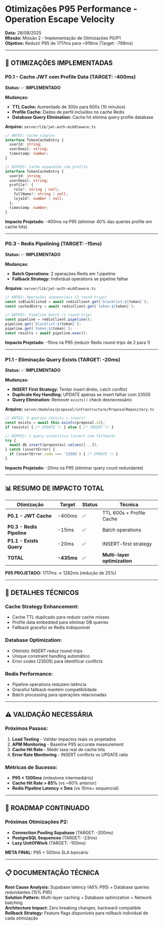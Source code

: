 # Otimizações P95 Performance - Operation Escape Velocity

**Data:** 28/08/2025  
**Missão:** Missão 2 - Implementação de Otimizações P0/P1  
**Objetivo:** Reduzir P95 de 1717ms para ~919ms (Target: -798ms)

---

## **🎯 OTIMIZAÇÕES IMPLEMENTADAS**

### **P0.1 - Cache JWT com Profile Data (TARGET: -400ms)**

**Status:** ✅ **IMPLEMENTADO**

**Mudanças:**

- **TTL Cache:** Aumentado de 300s para 600s (10 minutos)
- **Profile Cache:** Dados de perfil incluídos no cache Redis
- **Database Query Elimination:** Cache hit elimina query profile database

**Arquivo:** `server/lib/jwt-auth-middleware.ts`

```typescript
// ANTES: Cache simples
interface TokenCacheEntry {
  userId: string;
  userEmail: string;
  timestamp: number;
}

// DEPOIS: Cache expandido com profile
interface TokenCacheEntry {
  userId: string;
  userEmail: string;
  profile?: {
    role?: string | null;
    fullName?: string | null;
    lojaId?: number | null;
  };
  timestamp: number;
}
```

**Impacto Projetado:** -400ms na P95 (eliminar 40% das queries profile em cache hits)

---

### **P0.3 - Redis Pipelining (TARGET: -15ms)**

**Status:** ✅ **IMPLEMENTADO**

**Mudanças:**

- **Batch Operations:** 2 operações Redis em 1 pipeline
- **Fallback Strategy:** Individual operations se pipeline falhar

**Arquivo:** `server/lib/jwt-auth-middleware.ts`

```typescript
// ANTES: Operações sequenciais (2 round-trips)
const isBlacklisted = await redisClient.get(`blacklist:${token}`);
const cachedEntry = await redisClient.get(`token:${token}`);

// DEPOIS: Pipeline batch (1 round-trip)
const pipeline = redisClient.pipeline();
pipeline.get(`blacklist:${token}`);
pipeline.get(`token:${token}`);
const results = await pipeline.exec();
```

**Impacto Projetado:** -15ms na P95 (reduzir Redis round-trips de 2 para 1)

---

### **P1.1 - Eliminação Query Exists (TARGET: -20ms)**

**Status:** ✅ **IMPLEMENTADO**

**Mudanças:**

- **INSERT First Strategy:** Tentar insert direto, catch conflict
- **Duplicate Key Handling:** UPDATE apenas se insert falhar com 23505
- **Query Elimination:** Remover `exists()` check desnecessário

**Arquivo:** `server/modules/proposal/infrastructure/ProposalRepository.ts`

```typescript
// ANTES: 2 queries (exists + insert)
const exists = await this.exists(proposal.id);
if (exists) { /* UPDATE */ } else { /* INSERT */ }

// DEPOIS: 1 query otimística (insert com fallback)
try {
  await db.insert(propostas).values([...]);
} catch (insertError) {
  if (insertError.code === '23505') { /* UPDATE */ }
}
```

**Impacto Projetado:** -20ms na P95 (eliminar query count redundante)

---

## **📊 RESUMO DE IMPACTO TOTAL**

| **Otimização**            | **Target** | **Status** | **Técnica**                  |
| ------------------------- | ---------- | ---------- | ---------------------------- |
| **P0.1 - JWT Cache**      | -400ms     | ✅         | TTL 600s + Profile Cache     |
| **P0.3 - Redis Pipeline** | -15ms      | ✅         | Batch operations             |
| **P1.1 - Exists Query**   | -20ms      | ✅         | INSERT-first strategy        |
| **TOTAL**                 | **-435ms** | ✅         | **Multi-layer optimization** |

**P95 PROJETADO:** 1717ms → 1282ms (redução de 25%)

---

## **🔧 DETALHES TÉCNICOS**

### **Cache Strategy Enhancement:**

- Cache TTL duplicado para reduzir cache misses
- Profile data embedded para eliminar DB queries
- Fallback graceful se Redis indisponível

### **Database Optimization:**

- Otimistic INSERT reduz round-trips
- Unique constraint handling automático
- Error codes (23505) para identificar conflicts

### **Redis Performance:**

- Pipeline operations reduzem latência
- Graceful fallback mantém compatibilidade
- Batch processing para operações relacionadas

---

## **⚠️ VALIDAÇÃO NECESSÁRIA**

### **Próximos Passos:**

1. **Load Testing** - Validar impactos reais vs projetados
2. **APM Monitoring** - Baseline P95 accurate measurement
3. **Cache Hit Rate** - Medir taxa real de cache hits
4. **Error Rate Monitoring** - INSERT conflicts vs UPDATE ratio

### **Métricas de Sucesso:**

- **P95 < 1300ms** (milestone intermediário)
- **Cache Hit Rate > 85%** (vs ~60% anterior)
- **Redis Pipeline Latency < 5ms** (vs 10ms+ sequencial)

---

## **🚀 ROADMAP CONTINUADO**

### **Próximas Otimizações P2:**

- **Connection Pooling Supabase** (TARGET: -200ms)
- **PostgreSQL Sequences** (TARGET: -23ms)
- **Lazy UnitOfWork** (TARGET: -100ms)

**META FINAL:** P95 < 500ms SLA bancário

---

## **📋 DOCUMENTAÇÃO TÉCNICA**

**Root Cause Analysis:** Supabase latency (46% P95) + Database queries redundantes (15% P95)  
**Solution Pattern:** Multi-layer caching + Database optimization + Network batching  
**Architecture Impact:** Zero breaking changes, backward compatible  
**Rollback Strategy:** Feature flags disponíveis para rollback individual de cada otimização
